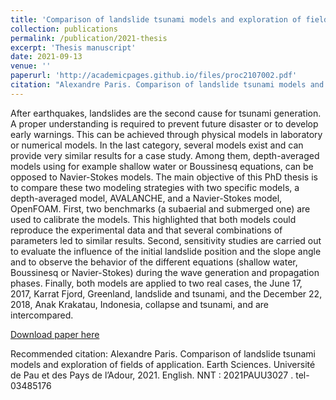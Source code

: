 ```yaml
---
title: 'Comparison of landslide tsunami models and exploration of fields of application'
collection: publications
permalink: /publication/2021-thesis
excerpt: 'Thesis manuscript'
date: 2021-09-13
venue: ''
paperurl: 'http://academicpages.github.io/files/proc2107002.pdf'
citation: "Alexandre Paris. Comparison of landslide tsunami models and exploration of fields of application. Earth Sciences. Université de Pau et des Pays de l'Adour, 2021. English. NNT: 2021PAUU3027 . tel-03485176"
---
```

After earthquakes, landslides are the second cause for tsunami generation. A proper understanding is required to prevent future disaster or to develop early warnings. This can be achieved through physical models in laboratory or numerical models. In the last category, several models exist and can provide very similar results for a case study. Among them, depth-averaged models using for example shallow water or Boussinesq equations, can be opposed to Navier-Stokes models. The main objective of this PhD thesis is to compare these two modeling strategies with two specific models, a depth-averaged model, AVALANCHE, and a Navier-Stokes model, OpenFOAM. First, two benchmarks (a subaerial and submerged one) are used to calibrate the models. This highlighted that both models could reproduce the experimental data and that several combinations of parameters led to similar results. Second, sensitivity studies are carried out to evaluate the influence of the initial landslide position and the slope angle and to observe the behavior of the different equations (shallow water, Boussinesq or Navier-Stokes) during the wave generation and propagation phases. Finally, both models are applied to two real cases, the June 17, 2017, Karrat Fjord, Greenland, landslide and tsunami, and the December 22, 2018, Anak Krakatau, Indonesia, collapse and tsunami, and are intercompared.

[Download paper here](https://theses.hal.science/tel-03485176)

Recommended citation: Alexandre Paris. Comparison of landslide tsunami models and exploration of fields of application. Earth Sciences. Université de Pau et des Pays de l’Adour, 2021. English. NNT : 2021PAUU3027 .
tel-03485176
